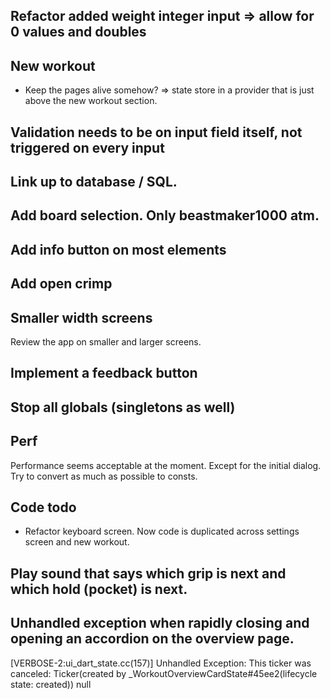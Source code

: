 ## Refactor added weight integer input  => allow for 0 values and doubles
## New workout
- Keep the pages alive somehow? => state store in a provider that is just above the new workout section.
## Validation needs to be on input field itself, not triggered on every input
## Link up to database / SQL.

## Add board selection. Only beastmaker1000 atm.
## Add info button on most elements
## Add open crimp

## Smaller width screens
Review the app on smaller and larger screens.

## Implement a feedback button
## Stop all globals (singletons as well)
## Perf
Performance seems acceptable at the moment.
Except for the initial dialog.
Try to convert as much as possible to consts.

## Code todo
- Refactor keyboard screen. Now code is duplicated across settings screen and new workout.

## Play sound that says which grip is next and which hold (pocket) is next.

## Unhandled exception when rapidly closing and opening an accordion on the overview page.
[VERBOSE-2:ui_dart_state.cc(157)] Unhandled Exception: This ticker was canceled: Ticker(created by _WorkoutOverviewCardState#45ee2(lifecycle state: created))
null

